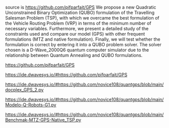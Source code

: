 source is https://github.com/pifparfait/GPS
We propose a new Quadratic Unconstrained Binary Optimization (QUBO) formulation of the Travelling Salesman Problem (TSP), with which we overcame the best formulation of the Vehicle Routing Problem (VRP) in terms of the minimum number of necessary variables. Furthermore, we present a detailed study of the constraints used and compare our model (GPS) with other frequent formulations (MTZ and native formulation). Finally, we will test whether the formulation is correct by entering it into a QUBO problem solver. The solver chosen is a D-Wave_2000Q6 quantum computer simulator due to the relationship between Quantum Annealing and QUBO formulations.

https://github.com/pifparfait/GPS

https://ide.dwavesys.io/#https://github.com/pifparfait/GPS

https://ide.dwavesys.io/#https://github.com/novice108/quantgps/blob/main/docplex_GPS_2.py

https://ide.dwavesys.io/#https://github.com/novice108/quantgps/blob/main/Modelo-Q-Robots-G1.py

https://ide.dwavesys.io/#https://github.com/novice108/quantgps/blob/main/Benchmak-MTZ-GPS-Native_TSP.py
